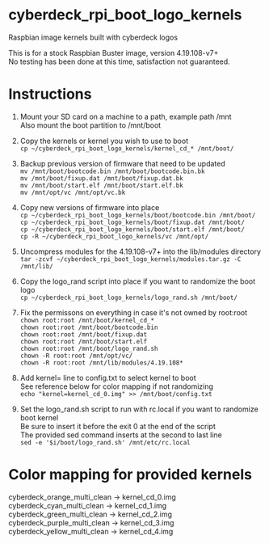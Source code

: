 # cyberdeck_rpi_boot_logo_kernels  
Raspbian image kernels built with cyberdeck logos  

This is for a stock Raspbian Buster image, version 4.19.108-v7+  
No testing has been done at this time, satisfaction not guaranteed.

# Instructions  

1. Mount your SD card on a machine to a path, example path /mnt  
Also mount the boot partition to /mnt/boot

2. Copy the kernels or kernel you wish to use to boot  
`cp ~/cyberdeck_rpi_boot_logo_kernels/kernel_cd_* /mnt/boot/`

3. Backup previous version of firmware that need to be updated  
`mv /mnt/boot/bootcode.bin /mnt/boot/bootcode.bin.bk`  
`mv /mnt/boot/fixup.dat /mnt/boot/fixup.dat.bk`  
`mv /mnt/boot/start.elf /mnt/boot/start.elf.bk`  
`mv /mnt/opt/vc /mnt/opt/vc.bk`  

4. Copy new versions of firmware into place  
`cp ~/cyberdeck_rpi_boot_logo_kernels/boot/bootcode.bin /mnt/boot/`  
`cp ~/cyberdeck_rpi_boot_logo_kernels/boot/fixup.dat /mnt/boot/`  
`cp ~/cyberdeck_rpi_boot_logo_kernels/boot/start.elf /mnt/boot/`  
`cp -R ~/cyberdeck_rpi_boot_logo_kernels/vc /mnt/opt/`  

5. Uncompress modules for the 4.19.108-v7+ into the lib/modules directory  
`tar -zcvf ~/cyberdeck_rpi_boot_logo_kernels/modules.tar.gz -C /mnt/lib/`  

6. Copy the logo_rand script into place if you want to randomize the boot logo  
`cp ~/cyberdeck_rpi_boot_logo_kernels/logo_rand.sh /mnt/boot/`  

7. Fix the permissons on everything in case it's not owned by root:root  
`chown root:root /mnt/boot/kernel_cd_*`  
`chown root:root /mnt/boot/bootcode.bin`  
`chown root:root /mnt/boot/fixup.dat`  
`chown root:root /mnt/boot/start.elf`  
`chown root:root /mnt/boot/logo_rand.sh`  
`chown -R root:root /mnt/opt/vc/`  
`chown -R root:root /mnt/lib/modules/4.19.108*`  

8. Add kernel= line to config.txt to select kernel to boot  
See reference below for color mapping if not randomizing  
`echo "kernel=kernel_cd_0.img" >> /mnt/boot/config.txt`  

9. Set the logo_rand.sh script to run with rc.local if you want to randomize boot kernel  
Be sure to insert it before the exit 0 at the end of the script  
The provided sed command inserts at the second to last line  
`sed -e '$i/boot/logo_rand.sh' /mnt/etc/rc.local` 

# Color mapping for provided kernels

cyberdeck_orange_multi_clean -> kernel_cd_0.img  
cyberdeck_cyan_multi_clean -> kernel_cd_1.img  
cyberdeck_green_multi_clean -> kernel_cd_2.img  
cyberdeck_purple_multi_clean -> kernel_cd_3.img  
cyberdeck_yellow_multi_clean -> kernel_cd_4.img  
